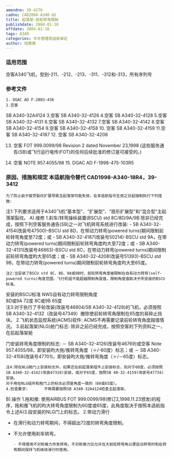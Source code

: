 ```yaml
---
amendno: 39-4276
cadno: CAD2004-A340-02
title: 起落架-前轮转弯限制
publishdate: 2004-01-10
effdate: 2004-01-16
tags: A340
categories: 华东管理局适航审定
author: 钱惠德
---
```


### 适用范围 
空客A340飞机，型别-211、-212、-213、-311、-312和-313，所有序列号

<!--more-->
### 参考文件
    1. DGAC AD F-2003-436 
    2.空客 
SB A340-32A4124 
    3.空客 
SB A340-32-4126 
    4.空客 
SB A340-32-4128 
    5.空客 
SB A340-32-4131 
    6.空客 
SB A340-32-4132 
    7.空客 
SB A340-32-4142 
    8.空客 
SB A340-32-4154 
    9.空客 
SB A340-32-4158 
10. 空客 SB A340-32-4159 
    11.空客 
SB A340-32-4187 
12. 空客 SB A340-32-4208 

13. 空客 FOT 999.0099/98 Revision 2 dated November 23,1998 (这些服务通告(SB)或飞行运行电传(FOT)的任何后续批准的修订是可接受的。) 
  
14. 空客 NOTE 957.4055/98 
    15. DGAC AD F-1998-475-103R5 

### 原因、措施和规定 本适航指令替代 CAD1998-A340-18R4，39-3412 
    为了防止由于疲劳裂纹扩展导致主起落架可能失效，在本适航指令生效之日起强制执行下列措施: 
注1:下列要求适用于A340飞机“基本型”、“扩展型”、“扇形扩展型”和“混合型”主起落架裂纹。 
A).维修 
    1.刹车/转弯操纵装置(BSCU) std 8C/8D/9A/9B 
      除非已经完成，按照下列空客服务通告(SB)之一对飞机转弯系统进行改装: 
      - SB A340-32-4154(改装号47500)-BSCU std 8D，在带动力转弯(powered turns)期间限制前轮转弯角度至72度；或 
      - SB A340-32-4187(改装号50214)-BSCU std 9A，在带动力转弯(powered turns)期间限制前轮转弯角度昀大至72度；或 
      - SB A340-32-4131(改装号46863)-BSCU std 8C，在带动力转弯(powered turns)期间限制前轮转弯角度昀大至65度；或 
      - SB A340-32-4208(改装号51393)-BSCU std 9B，在带动力转弯(powered turns)期间限制前轮转弯角度昀大至65度。 

    注2:当安装了BSCU std 8C、8D、9A或9B时，前轮转弯角度被限制在自有动力转弯(self-powered turns)角度范围，飞行机组不能超越限制角度值，限制角度值取决于所安装的BSCU标准。 
安装的BSCU标准  NWS自有动力转弯限制角度  
8D或9A  72度 
 8C或9B  65度  
注3:对于执行了手轮改装(改装号46804/SB A340-32-4128)的飞机，必须按照SB A340-32-4132（改装号47349）撤除使前轮转弯角限制在65度的易碎止挡块。 
    2.飞机状态监控系统(ACMS)软件: ACMS不再需要记录前轮转弯角度超值情况。 
    3.前起落架(NLG)舱门标志:       除非之前已经完成，按照空客的下列资料之一，在前起落架舱

  
门安装转弯角度限制的标志: 
      － SB A340-32-4126(改装号46769)或空客 Note 957.4055/98，即安装昀大拖/推转弯角度（＋/-60度）标志；或 
      － SB A340-32-4158(改装号47701)，即安装昀大拖/推转弯角度（＋/－65度）标志。 

    注4:除在NLG舱门上安装标志外，如果还在前起落架组件上安装标志，则对于60度，必须按照SB A340-32-4142(改装47318)安装，或对于65度，按照SB 40-32-4159(改装号47734)安装。 
    对于用在NLG组件和舱门上的标志必须是角度一致的（60或65度）。
    4.检查要求:       不再需要按照SB A340-32A4124检查主起落架。 
B).操作 
    1.拖和推: 
      使用AIRBUS FOT 999.0099/98(修订2,1998.11.23颁发)的程序，拖和推飞机的昀大转弯角度限制为60度或65度，此角度取决于按照本适航指令上述A)3.段安装的NLG门上的标志。 
    2.带动力滑行 
- 在滑行和动力转弯期间，不得超出72度的转弯角度限制。 
- 不允许使用刹车转弯。 

      - 不得使用不对称推力作急转弯。不对称推力仅允许在大前轮转弯角以便启动转弯时和在转弯期间保持飞机继续滑行时使用。
